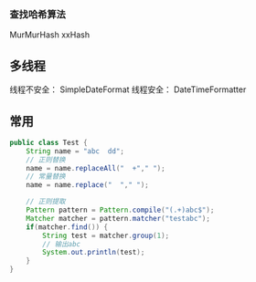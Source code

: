### 查找哈希算法
MurMurHash
xxHash

## 多线程
线程不安全： SimpleDateFormat
线程安全： DateTimeFormatter

## 常用
```java
public class Test {
    String name = "abc  dd";
    // 正则替换
    name = name.replaceAll("  +"," ");
    // 常量替换
    name = name.replace("  "," ");

    // 正则提取
    Pattern pattern = Pattern.compile("(.+)abc$");
    Matcher matcher = pattern.matcher("testabc");
    if(matcher.find()) {
        String test = matcher.group(1);
        // 输出abc
        System.out.println(test);
    }
}
```